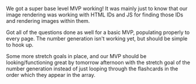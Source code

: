 We got a super base level MVP working! It was mainly just to know that our image rendering was working with HTML IDs and JS for finding those IDs and rendering images within them.

Got all of the questions done as well for a basic MVP, populating properly to every page. The number generation isn't working yet, but should be simple to hook up.

Some more stretch goals in place, and our MVP should be looking/functioning great by tomorrow afternoon with the stretch goal of the number generation instead of just looping through the flashcards in the order which they appear in the array.
